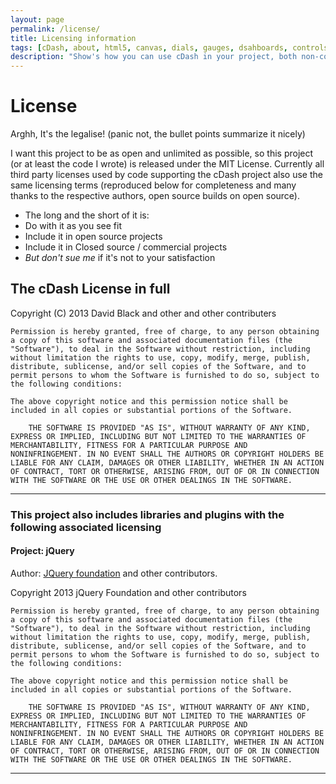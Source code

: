 ```yaml
---
layout: page
permalink: /license/
title: Licensing information
tags: [cDash, about, html5, canvas, dials, gauges, dsahboards, controls, jQuery]
description: "Show's how you can use cDash in your project, both non-commercial and commercial"
---
```


# License

Arghh, It's the legalise! (panic not, the bullet points summarize it nicely)

I want this project to be as open and unlimited as possible, so this project (or at least the code I wrote) is released under the MIT License. 
Currently all third party licenses used by code supporting the cDash project also use the same licensing terms (reproduced below for 
completeness and many thanks to the respective authors, open source builds on open source).
	
*	The long and the short of it is:
*	Do with it as you see fit
*	Include it in open source projects
*	Include it in Closed source / commercial projects
*	_But don't sue me_ if it's not to your satisfaction


## The cDash License in full

Copyright (C) 2013 David Black and other  and other contributers

	Permission is hereby granted, free of charge, to any person obtaining
	a copy of this software and associated documentation files (the
	"Software"), to deal in the Software without restriction, including
	without limitation the rights to use, copy, modify, merge, publish,
	distribute, sublicense, and/or sell copies of the Software, and to
	permit persons to whom the Software is furnished to do so, subject to
	the following conditions:

	The above copyright notice and this permission notice shall be
	included in all copies or substantial portions of the Software.

		THE SOFTWARE IS PROVIDED "AS IS", WITHOUT WARRANTY OF ANY KIND,
	EXPRESS OR IMPLIED, INCLUDING BUT NOT LIMITED TO THE WARRANTIES OF
	MERCHANTABILITY, FITNESS FOR A PARTICULAR PURPOSE AND
	NONINFRINGEMENT. IN NO EVENT SHALL THE AUTHORS OR COPYRIGHT HOLDERS BE
	LIABLE FOR ANY CLAIM, DAMAGES OR OTHER LIABILITY, WHETHER IN AN ACTION
	OF CONTRACT, TORT OR OTHERWISE, ARISING FROM, OUT OF OR IN CONNECTION
	WITH THE SOFTWARE OR THE USE OR OTHER DEALINGS IN THE SOFTWARE.

****

###	This project also includes libraries and plugins with the following associated licensing


#### Project: jQuery

Author: <a href="http://http://www.jquery.org">JQuery foundation</a> and other contributors. 


Copyright 2013 jQuery Foundation and other contributors

	Permission is hereby granted, free of charge, to any person obtaining
	a copy of this software and associated documentation files (the
	"Software"), to deal in the Software without restriction, including
	without limitation the rights to use, copy, modify, merge, publish,
	distribute, sublicense, and/or sell copies of the Software, and to
	permit persons to whom the Software is furnished to do so, subject to
	the following conditions:

	The above copyright notice and this permission notice shall be
	included in all copies or substantial portions of the Software.

		THE SOFTWARE IS PROVIDED "AS IS", WITHOUT WARRANTY OF ANY KIND,
	EXPRESS OR IMPLIED, INCLUDING BUT NOT LIMITED TO THE WARRANTIES OF
	MERCHANTABILITY, FITNESS FOR A PARTICULAR PURPOSE AND
	NONINFRINGEMENT. IN NO EVENT SHALL THE AUTHORS OR COPYRIGHT HOLDERS BE
	LIABLE FOR ANY CLAIM, DAMAGES OR OTHER LIABILITY, WHETHER IN AN ACTION
	OF CONTRACT, TORT OR OTHERWISE, ARISING FROM, OUT OF OR IN CONNECTION
	WITH THE SOFTWARE OR THE USE OR OTHER DEALINGS IN THE SOFTWARE.

***
